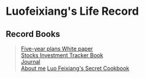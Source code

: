# Luofeixiang's Life Record

## Record Books

> [Five-year plans White paper](docs/R00/)  
> [Stocks Investment Tracker Book](docs/R01/)  
> [Journal](docs/R02/)  
> [About me](docs/R03/)
> [Luo Feixiang's Secret Cookbook](docs/W01/)  
